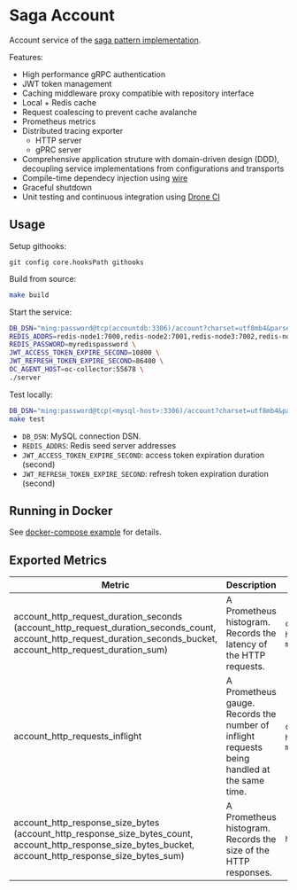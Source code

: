 # Saga Account
Account service of the [saga pattern implementation](https://github.com/minghsu0107/saga-example).

Features:
- High performance gRPC authentication
- JWT token management
- Caching middleware proxy compatible with repository interface
- Local + Redis cache
- Request coalescing to prevent cache avalanche
- Prometheus metrics
- Distributed tracing exporter
  - HTTP server 
  - gPRC server
- Comprehensive application struture with domain-driven design (DDD), decoupling service implementations from configurations and transports
- Compile-time dependecy injection using [wire](https://github.com/google/wire)
- Graceful shutdown
- Unit testing and continuous integration using [Drone CI](https://www.drone.io)

## Usage
Setup githooks:
```bash=
git config core.hooksPath githooks
```
Build from source:
```bash
make build
```
Start the service:
```bash
DB_DSN="ming:password@tcp(accountdb:3306)/account?charset=utf8mb4&parseTime=True&loc=Local" \
REDIS_ADDRS=redis-node1:7000,redis-node2:7001,redis-node3:7002,redis-node4:7003,redis-node5:7004,redis-node6:7005 \
REDIS_PASSWORD=myredispassword \
JWT_ACCESS_TOKEN_EXPIRE_SECOND=10800 \
JWT_REFRESH_TOKEN_EXPIRE_SECOND=86400 \
OC_AGENT_HOST=oc-collector:55678 \
./server
```
Test locally:
```bash
DB_DSN="ming:password@tcp(<mysql-host>:3306)/account?charset=utf8mb4&parseTime=True&loc=Local" \
make test
```
- `DB_DSN`: MySQL connection DSN.
- `REDIS_ADDRS`: Redis seed server addresses
- `JWT_ACCESS_TOKEN_EXPIRE_SECOND`: access token expiration duration (second)
- `JWT_REFRESH_TOKEN_EXPIRE_SECOND`: refresh token expiration duration (second)
## Running in Docker
See [docker-compose example](https://github.com/minghsu0107/saga-example/blob/main/docker-compose.yaml) for details.
## Exported Metrics
| Metric                                                                                                                               | Description                                                                                 | Labels                      |
| ------------------------------------------------------------------------------------------------------------------------------------ | ------------------------------------------------------------------------------------------- | --------------------------- |
| account_http_request_duration_seconds (account_http_request_duration_seconds_count, account_http_request_duration_seconds_bucket, account_http_request_duration_sum) | A Prometheus histogram. Records the latency of the HTTP requests.                           | `code`, `handler`, `method` |
| account_http_requests_inflight                                                                                                               | A Prometheus gauge. Records the number of inflight requests being handled at the same time. | `code`, `handler`, `method` |
| account_http_response_size_bytes (account_http_response_size_bytes_count, account_http_response_size_bytes_bucket, account_http_response_size_bytes_sum)             | A Prometheus histogram. Records the size of the HTTP responses.                             | `handler`                   |
